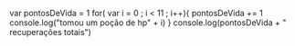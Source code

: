 var pontosDeVida = 1
for( var i = 0 ; i < 11 ; i++){
pontosDeVida += 1
console.log("tomou um poção de hp" + i)
}
console.log(pontosDeVida + " recuperações totais")
